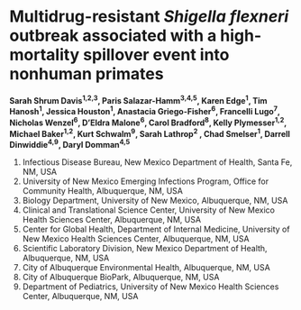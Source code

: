 # Multidrug-resistant _Shigella flexneri_ outbreak associated with a high-mortality spillover event into nonhuman primates

**Sarah Shrum Davis<sup>1,2,3</sup>, Paris Salazar-Hamm<sup>3,4,5</sup>, Karen Edge<sup>1</sup>, Tim Hanosh<sup>1</sup>, Jessica Houston<sup>1</sup>, Anastacia Griego-Fisher<sup>6</sup>, Francelli Lugo<sup>7</sup>, Nicholas Wenzel<sup>6</sup>, D’Eldra Malone<sup>6</sup>, Carol Bradford<sup>8</sup>, Kelly Plymesser<sup>1,2</sup>, Michael Baker<sup>1,2</sup>, Kurt Schwalm<sup>9</sup>, Sarah Lathrop<sup>2</sup> , Chad Smelser<sup>1</sup>, Darrell Dinwiddie<sup>4,9</sup>, Daryl Domman<sup>4,5</sup>**

1. Infectious Disease Bureau, New Mexico Department of Health, Santa Fe, NM, USA
2. University of New Mexico Emerging Infections Program, Office for Community Health, Albuquerque, NM, USA
3. Biology Department, University of New Mexico, Albuquerque, NM, USA
4. Clinical and Translational Science Center, University of New Mexico Health Sciences Center, Albuquerque, NM, USA
5. Center for Global Health, Department of Internal Medicine, University of New Mexico Health Sciences Center, Albuquerque, NM, USA
6. Scientific Laboratory Division, New Mexico Department of Health, Albuquerque, NM, USA
7. City of Albuquerque Environmental Health, Albuquerque, NM, USA
8. City of Albuquerque BioPark, Albuquerque, NM, USA
9. Department of Pediatrics, University of New Mexico Health Sciences Center, Albuquerque, NM, USA

